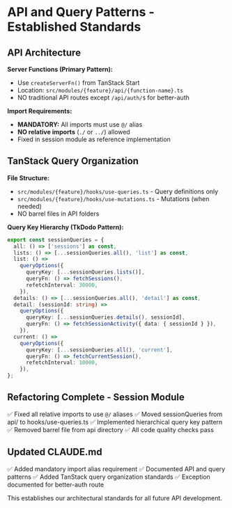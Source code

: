 # API and Query Patterns - Established Standards

## API Architecture

**Server Functions (Primary Pattern):**

- Use `createServerFn()` from TanStack Start
- Location: `src/modules/{feature}/api/{function-name}.ts`
- NO traditional API routes except `/api/auth/$` for better-auth

**Import Requirements:**

- **MANDATORY:** All imports must use `@/` alias
- **NO relative imports** (`./` or `../`) allowed
- Fixed in session module as reference implementation

## TanStack Query Organization

**File Structure:**

- `src/modules/{feature}/hooks/use-queries.ts` - Query definitions only
- `src/modules/{feature}/hooks/use-mutations.ts` - Mutations (when needed)
- NO barrel files in API folders

**Query Key Hierarchy (TkDodo Pattern):**

```typescript
export const sessionQueries = {
  all: () => ['sessions'] as const,
  lists: () => [...sessionQueries.all(), 'list'] as const,
  list: () =>
    queryOptions({
      queryKey: [...sessionQueries.lists()],
      queryFn: () => fetchSessions(),
      refetchInterval: 30000,
    }),
  details: () => [...sessionQueries.all(), 'detail'] as const,
  detail: (sessionId: string) =>
    queryOptions({
      queryKey: [...sessionQueries.details(), sessionId],
      queryFn: () => fetchSessionActivity({ data: { sessionId } }),
    }),
  current: () =>
    queryOptions({
      queryKey: [...sessionQueries.all(), 'current'],
      queryFn: () => fetchCurrentSession(),
      refetchInterval: 10000,
    }),
};
```

## Refactoring Complete - Session Module

✅ Fixed all relative imports to use `@/` aliases
✅ Moved sessionQueries from api/ to hooks/use-queries.ts
✅ Implemented hierarchical query key pattern
✅ Removed barrel file from api directory
✅ All code quality checks pass

## Updated CLAUDE.md

✅ Added mandatory import alias requirement
✅ Documented API and query patterns
✅ Added TanStack query organization standards
✅ Exception documented for better-auth route

This establishes our architectural standards for all future API development.
